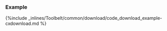 <!-- post: -->


### Example



{%include _inlines/Toolbelt/common/download/code_download_example-cxdownload.md %}



